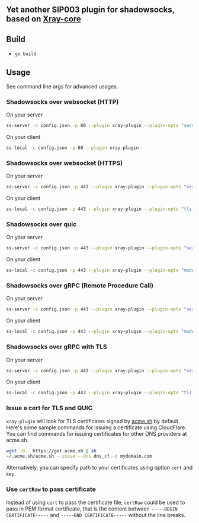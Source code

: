 ## Yet another SIP003 plugin for shadowsocks, based on [Xray-core](https://github.com/xtls/xray-core)

## Build

* `go build`

## Usage

See command line args for advanced usages.

### Shadowsocks over websocket (HTTP)

On your server

```sh
ss-server -c config.json -p 80 --plugin xray-plugin --plugin-opts "server"
```

On your client

```sh
ss-local -c config.json -p 80 --plugin xray-plugin
```

### Shadowsocks over websocket (HTTPS)

On your server

```sh
ss-server -c config.json -p 443 --plugin xray-plugin --plugin-opts "server;tls;host=mydomain.com"
```

On your client

```sh
ss-local -c config.json -p 443 --plugin xray-plugin --plugin-opts "tls;host=mydomain.com"
```

### Shadowsocks over quic

On your server

```sh
ss-server -c config.json -p 443 --plugin xray-plugin --plugin-opts "server;mode=quic;host=mydomain.com"
```

On your client

```sh
ss-local -c config.json -p 443 --plugin xray-plugin --plugin-opts "mode=quic;host=mydomain.com"
```

### Shadowsocks over gRPC (Remote Procedure Call)

On your server

```sh
ss-server -c config.json -p 443 --plugin xray-plugin --plugin-opts "server;mode=grpc"
```

On your client

```sh
ss-local -c config.json -p 443 --plugin xray-plugin --plugin-opts "mode=grpc"
```

### Shadowsocks over gRPC with TLS

On your server

```sh
ss-server -c config.json -p 443 --plugin xray-plugin --plugin-opts "server;mode=grpc;tls;host=mydomain.com"
```

On your client

```sh
ss-local -c config.json -p 443 --plugin xray-plugin --plugin-opts "tls;mode=grpc;host=mydomain.com"
```

### Issue a cert for TLS and QUIC

`xray-plugin` will look for TLS certificates signed by [acme.sh](https://github.com/acmesh-official/acme.sh) by default.
Here's some sample commands for issuing a certificate using CloudFlare.
You can find commands for issuing certificates for other DNS providers at acme.sh.

```sh
wget -O-  https://get.acme.sh | sh
~/.acme.sh/acme.sh --issue --dns dns_cf -d mydomain.com
```

Alternatively, you can specify path to your certificates using option `cert` and `key`.

### Use `certRaw` to pass certificate

Instead of using `cert` to pass the certificate file, `certRaw` could be used to pass in PEM format certificate, that is the content between `-----BEGIN CERTIFICATE-----` and `-----END CERTIFICATE-----` without the line breaks.
